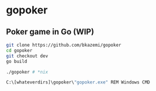 # gopoker
## Poker game in Go (WIP)
```sh
git clone https://github.com/bkazemi/gopoker
cd gopoker
git checkout dev
go build
```

```sh
./gopoker # *nix
```

```cmd
C:\[whateverdirs]\gopoker\"gopoker.exe" REM Windows CMD
```
